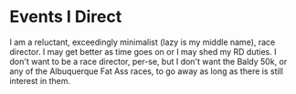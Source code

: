 # Events I Direct

I am a reluctant, exceedingly minimalist (lazy is my middle name),
race director.  I may get better as time goes on or I may shed my RD
duties.  I don't want to be a race director, per-se, but I don't want
the Baldy 50k, or any of the Albuquerque Fat Ass races, to go away as
long as there is still interest in them.

